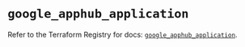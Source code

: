 # `google_apphub_application`

Refer to the Terraform Registry for docs: [`google_apphub_application`](https://registry.terraform.io/providers/hashicorp/google/6.21.0/docs/resources/apphub_application).
